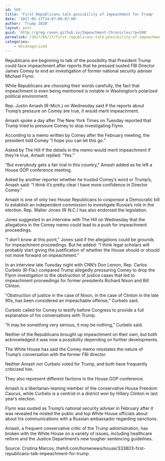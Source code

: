 ```yaml
---
id: 508
title: 'First Republicans talk possibility of impeachment for Trump'
date: '2017-05-17T14:07:00-07:00'
author: 'Trump 2020'
layout: post
guid: 'http://greg-raven.github.io/Impeachment-Chronicles/?p=508'
permalink: /2017/05/17/first-republicans-talk-possibility-of-impeachment-for-trump/
categories:
    - Uncategorized
---
```


Republicans are beginning to talk of the possibility that President Trump could face impeachment after reports that he pressed ousted FBI Director James Comey to end an investigation of former national security adviser Michael Flynn.

While Republicans are choosing their words carefully, the fact that impeachment is even being mentioned is notable in Washington’s polarized political environment.

Rep. Justin Amash (R-Mich.) on Wednesday said if the reports about Trump’s pressure on Comey are true, it would merit impeachment.

Amash spoke a day after The New York Times on Tuesday reported that Trump tried to pressure Comey to stop investigating Flynn.

According to a memo written by Comey after the February meeting, the president told Comey “I hope you can let this go.”

Asked by The Hill if the details in the memo would merit impeachment if they’re true, Amash replied: “Yes.”

“But everybody gets a fair trial in this country,” Amash added as he left a House GOP conference meeting.

Asked by another reporter whether he trusted Comey’s word or Trump’s, Amash said: “I think it’s pretty clear I have more confidence in Director Comey.”

Amash is one of only two House Republicans to cosponsor a Democratic bill to establish an independent commission to investigate Russia’s role in the election. Rep. Walter Jones (R-N.C.) has also endorsed the legislation.

Jones suggested in an interview with The Hill on Wednesday that the allegations in the Comey memo could lead to a push for impeachment proceedings.

“I don’t know at this point,” Jones said if the allegations could be grounds for impeachment proceedings. But he added: “I think legal scholars will probably start giving the justification of whether the House should or should not move forward on impeachment.”

In an interview late Tuesday night with CNN’s Don Lemon, Rep. Carlos Curbelo (R-Fla.) compared Trump allegedly pressuring Comey to drop the Flynn investigation to the obstruction of justice cases that led to impeachment proceedings for former presidents Richard Nixon and Bill Clinton.

“Obstruction of justice in the case of Nixon, in the case of Clinton in the late 90s, has been considered an impeachable offense,” Curbelo said.

Curbelo called for Comey to testify before Congress to provide a full explanation of his conversations with Trump.

“It may be something very serious, it may be nothing,” Curbelo said.

Neither of the Republicans brought up impeachment on their own, but both acknowledged it was now a possibility depending on further developments.

The White House has said the Comey memo misstates the nature of Trump’s conversation with the former FBI director.

Neither Amash nor Curbelo voted for Trump, and both have frequently criticized him.

They also represent different factions in the House GOP conference.

Amash is a libertarian-leaning member of the conservative House Freedom Caucus, while Curbelo is a centrist in a district won by Hillary Clinton in last year’s election.

Flynn was ousted as Trump’s national security adviser in February after it was revealed he misled the public and top White House officials about about his communications with a Russian ambassador regarding sanctions.

Amash, a frequent conservative critic of the Trump administration, has broken with the White House on a variety of issues, including healthcare reform and the Justice Department’s new tougher sentencing guidelines.

Source: Cristina Marcos, thehill.com/homenews/house/333803-first-republicans-talk-impeachment-for-trump